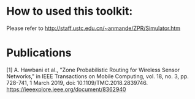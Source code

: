 # How to used this toolkit:
Please refer to  http://staff.ustc.edu.cn/~anmande/ZPR/Simulator.htm

# Publications 
[1] A. Hawbani et al., "Zone Probabilistic Routing for Wireless Sensor Networks," in IEEE Transactions on Mobile Computing, vol. 18, no. 3, pp. 728-741, 1 March 2019, doi: 10.1109/TMC.2018.2839746. 
https://ieeexplore.ieee.org/document/8362940


